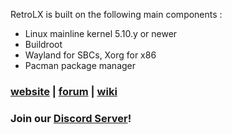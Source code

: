 RetroLX is built on the following main components :
- Linux mainline kernel 5.10.y or newer
- Buildroot
- Wayland for SBCs, Xorg for x86
- Pacman package manager

### [website](https://retrolx.org/) | [forum](https://retrolx.org/) | [wiki](https://retrolx.org/)

### Join our [Discord Server](https://retrolx.org/)!
